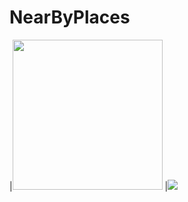 # NearByPlaces

|<img src="https://user-images.githubusercontent.com/66357309/210165132-b9f8ac88-4837-47b8-9f59-00c78f48d068.jpg" height="240">
|<img src="https://user-images.githubusercontent.com/66357309/210165060-70c3da04-499d-4a17-b743-6fdae9047029.png">
